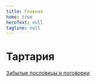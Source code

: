 ```yaml
---
title: Главная
home: true
heroText: null
tagline: null
---
```


# Тартария

[Забытые пословицы и поговорки](/wisdom/README.md)
